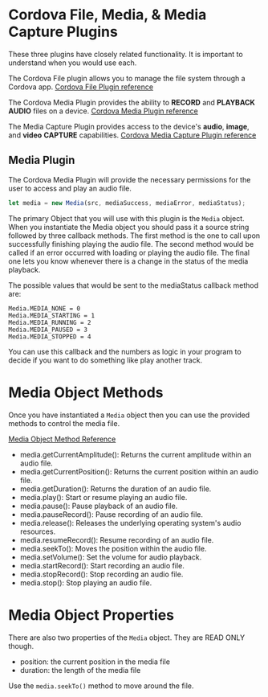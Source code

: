 # Cordova File, Media, & Media Capture Plugins

These three plugins have closely related functionality. It is important to understand when you would use each.

The Cordova File plugin allows you to manage the file system through a Cordova app.
[Cordova File Plugin reference](https://cordova.apache.org/docs/en/8.x/reference/cordova-plugin-file/index.html)

The Cordova Media Plugin provides the ability to **RECORD** and **PLAYBACK AUDIO** files on a device.
[Cordova Media Plugin reference](https://cordova.apache.org/docs/en/8.x/reference/cordova-plugin-media/index.html)

The Media Capture Plugin provides access to the device's **audio**, **image**, and **video** **CAPTURE** capabilities.
[Cordova Media Capture Plugin reference](https://cordova.apache.org/docs/en/8.x/reference/cordova-plugin-media-capture/index.html)

## Media Plugin

The Cordova Media Plugin will provide the necessary permissions for the user to access and play an audio file.

```js
let media = new Media(src, mediaSuccess, mediaError, mediaStatus);
```

The primary Object that you will use with this plugin is the `Media` object. When you instantiate the Media object you should pass it a source string followed by three callback methods. The first method is the one to call upon successfully finishing playing the audio file. The second method would be called if an error occurred with loading or playing the audio file. The final one lets you know whenever there is a change in the status of the media playback.

The possible values that would be sent to the mediaStatus callback method are:

```
Media.MEDIA_NONE = 0
Media.MEDIA_STARTING = 1
Media.MEDIA_RUNNING = 2
Media.MEDIA_PAUSED = 3
Media.MEDIA_STOPPED = 4
```

You can use this callback and the numbers as logic in your program to decide if you want to do something like play another track.

# Media Object Methods

Once you have instantiated a `Media` object then you can use the provided methods to control the media file.

[Media Object Method Reference](https://cordova.apache.org/docs/en/8.x/reference/cordova-plugin-media/index.html#methods)

- media.getCurrentAmplitude(): Returns the current amplitude within an audio file.
- media.getCurrentPosition(): Returns the current position within an audio file.
- media.getDuration(): Returns the duration of an audio file.
- media.play(): Start or resume playing an audio file.
- media.pause(): Pause playback of an audio file.
- media.pauseRecord(): Pause recording of an audio file.
- media.release(): Releases the underlying operating system's audio resources.
- media.resumeRecord(): Resume recording of an audio file.
- media.seekTo(): Moves the position within the audio file.
- media.setVolume(): Set the volume for audio playback.
- media.startRecord(): Start recording an audio file.
- media.stopRecord(): Stop recording an audio file.
- media.stop(): Stop playing an audio file.

# Media Object Properties

There are also two properties of the `Media` object. They are READ ONLY though.

- position: the current position in the media file
- duration: the length of the media file

Use the `media.seekTo()` method to move around the file.

